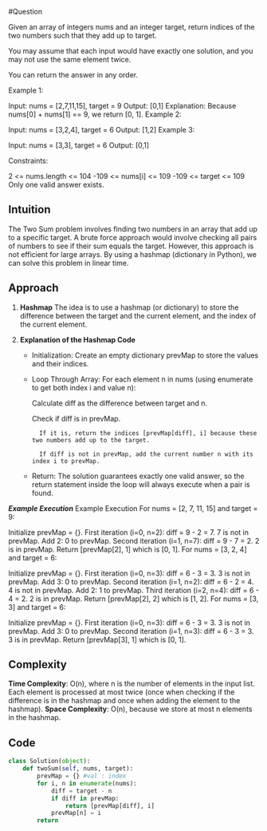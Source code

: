 
#Question 

Given an array of integers nums and an integer target, return indices of the two numbers such that they add up to target.

You may assume that each input would have exactly one solution, and you may not use the same element twice.

You can return the answer in any order.

 

Example 1:

Input: nums = [2,7,11,15], target = 9
Output: [0,1]
Explanation: Because nums[0] + nums[1] == 9, we return [0, 1].
Example 2:

Input: nums = [3,2,4], target = 6
Output: [1,2]
Example 3:

Input: nums = [3,3], target = 6
Output: [0,1]
 

Constraints:

2 <= nums.length <= 104
-109 <= nums[i] <= 109
-109 <= target <= 109
Only one valid answer exists.


## Intuition
The Two Sum problem involves finding two numbers in an array that add up to a specific target. A brute force approach would involve checking all pairs of numbers to see if their sum equals the target. However, this approach is not efficient for large arrays. By using a hashmap (dictionary in Python), we can solve this problem in linear time.

## Approach
1. **Hashmap**
The idea is to use a hashmap (or dictionary) to store the difference between the target and the current element, and the index of the current element.


2. **Explanation of the Hashmap Code**

    - Initialization: 
        Create an empty dictionary prevMap to store the values and their indices.

    - Loop Through Array:
        For each element n in nums (using enumerate to get both index i and value n):
        
        Calculate diff as the difference between target and n.
        
        Check if diff is in prevMap.
            
            If it is, return the indices [prevMap[diff], i] because these two numbers add up to the target.

            If diff is not in prevMap, add the current number n with its index i to prevMap.

    - Return: The solution guarantees exactly one valid answer, so the return statement inside the loop will always execute when a pair is found.


***Example Execution***
Example Execution
For nums = [2, 7, 11, 15] and target = 9:

Initialize prevMap = {}.
First iteration (i=0, n=2): diff = 9 - 2 = 7. 7 is not in prevMap. Add 2: 0 to prevMap.
Second iteration (i=1, n=7): diff = 9 - 7 = 2. 2 is in prevMap. Return [prevMap[2], 1] which is [0, 1].
For nums = [3, 2, 4] and target = 6:

Initialize prevMap = {}.
First iteration (i=0, n=3): diff = 6 - 3 = 3. 3 is not in prevMap. Add 3: 0 to prevMap.
Second iteration (i=1, n=2): diff = 6 - 2 = 4. 4 is not in prevMap. Add 2: 1 to prevMap.
Third iteration (i=2, n=4): diff = 6 - 4 = 2. 2 is in prevMap. Return [prevMap[2], 2] which is [1, 2].
For nums = [3, 3] and target = 6:

Initialize prevMap = {}.
First iteration (i=0, n=3): diff = 6 - 3 = 3. 3 is not in prevMap. Add 3: 0 to prevMap.
Second iteration (i=1, n=3): diff = 6 - 3 = 3. 3 is in prevMap. Return [prevMap[3], 1] which is [0, 1].



## Complexity
**Time Complexity**: O(n), where n is the number of elements in the input list. Each element is processed at most twice (once when checking if the difference is in the hashmap and once when adding the element to the hashmap).
**Space Complexity**: O(n), because we store at most n elements in the hashmap.

## Code
```python
class Solution(object):
    def twoSum(self, nums, target):
        prevMap = {} #val : index
        for i, n in enumerate(nums):
            diff = target - n
            if diff in prevMap:
                return [prevMap[diff], i]
            prevMap[n] = i
        return 